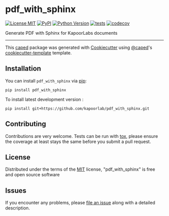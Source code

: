 # pdf_with_sphinx

[![License MIT](https://img.shields.io/pypi/l/pdf_with_sphinx.svg?color=green)](https://github.com/kapoorlab/pdf_with_sphinx/raw/main/LICENSE)
[![PyPI](https://img.shields.io/pypi/v/pdf_with_sphinx.svg?color=green)](https://pypi.org/project/pdf_with_sphinx)
[![Python Version](https://img.shields.io/pypi/pyversions/pdf_with_sphinx.svg?color=green)](https://python.org)
[![tests](https://github.com/kapoorlab/pdf_with_sphinx/workflows/tests/badge.svg)](https://github.com/kapoorlab/pdf_with_sphinx/actions)
[![codecov](https://codecov.io/gh/kapoorlab/pdf_with_sphinx/branch/main/graph/badge.svg)](https://codecov.io/gh/kapoorlab/pdf_with_sphinx)


Generate PDF with Sphinx for KapoorLabs documents

----------------------------------

This [caped] package was generated with [Cookiecutter] using [@caped]'s [cookiecutter-template] template.



## Installation

You can install `pdf_with_sphinx` via [pip]:

    pip install pdf_with_sphinx



To install latest development version :

    pip install git+https://github.com/kapoorlab/pdf_with_sphinx.git


## Contributing

Contributions are very welcome. Tests can be run with [tox], please ensure
the coverage at least stays the same before you submit a pull request.

## License

Distributed under the terms of the [MIT] license,
"pdf_with_sphinx" is free and open source software

## Issues

If you encounter any problems, please [file an issue] along with a detailed description.


[pip]: https://pypi.org/project/pip/
[caped]: https://github.com/Kapoorlabs-CAPED
[Cookiecutter]: https://github.com/audreyr/cookiecutter
[@caped]: https://github.com/Kapoorlabs-CAPED
[MIT]: http://opensource.org/licenses/MIT
[BSD-3]: http://opensource.org/licenses/BSD-3-Clause
[GNU GPL v3.0]: http://www.gnu.org/licenses/gpl-3.0.txt
[GNU LGPL v3.0]: http://www.gnu.org/licenses/lgpl-3.0.txt
[Apache Software License 2.0]: http://www.apache.org/licenses/LICENSE-2.0
[Mozilla Public License 2.0]: https://www.mozilla.org/media/MPL/2.0/index.txt
[cookiecutter-template]: https://github.com/Kapoorlabs-CAPED/cookiecutter-template

[file an issue]: https://github.com/kapoorlab/pdf_with_sphinx/issues

[caped]: https://github.com/Kapoorlabs-CAPED/
[tox]: https://tox.readthedocs.io/en/latest/
[pip]: https://pypi.org/project/pip/
[PyPI]: https://pypi.org/
